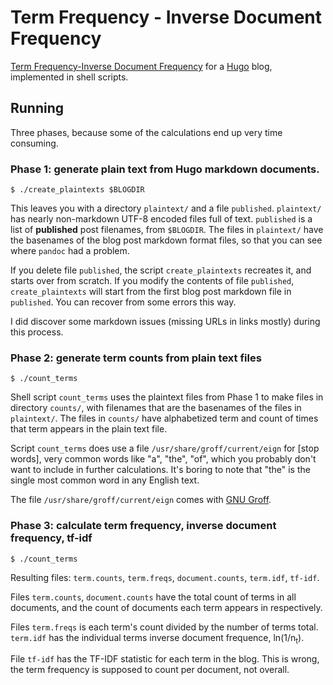 # Term Frequency - Inverse Document Frequency

[Term Frequency-Inverse Document Frequency](https://en.wikipedia.org/wiki/Tf%E2%80%93idf)
for a [Hugo](https://gohugo.io/)
blog, implemented in shell scripts.

## Running

Three phases, because some of the calculations end up very time consuming.

### Phase 1: generate plain text from Hugo markdown documents.

```
$ ./create_plaintexts $BLOGDIR
```

This leaves you with a directory `plaintext/` and a file `published`.
`plaintext/` has nearly non-markdown UTF-8 encoded files full of text.
`published` is a list of **published** post filenames, from `$BLOGDIR`.
The files in `plaintext/` have the basenames of the blog post markdown format
files, so that you can see where `pandoc` had a problem.

If you delete file `published`,
the script `create_plaintexts` recreates it,
and starts over from scratch.
If you modify the contents of file `published`,
`create_plaintexts` will start from the first blog post markdown file
in `published`.
You can recover from some errors this way.

I did discover some markdown issues (missing URLs in links mostly) during this process.

### Phase 2: generate term counts from plain text files

```
$ ./count_terms
```

Shell script `count_terms` uses the plaintext files from Phase 1
to make files in directory `counts/`, with filenames that are the basenames
of the files in `plaintext/`.
The files in `counts/` have alphabetized term and count of times that term
appears in the plain text file.

Script `count_terms` does use a file `/usr/share/groff/current/eign`
for [stop words], very common words like "a", "the", "of",
which you probably don't want to include in further calculations.
It's boring to note that "the" is the single most common word in any
English text.

The file `/usr/share/groff/current/eign` comes with [GNU Groff](https://www.gnu.org/software/groff/).

### Phase 3: calculate term frequency, inverse document frequency, tf-idf

```
$ ./count_terms
```

Resulting files: `term.counts`, `term.freqs`, `document.counts`, `term.idf`, `tf-idf`.

Files `term.counts`, `document.counts` have the total count of terms in all documents,
and the count of documents each term appears in respectively.

Files `term.freqs` is each term's count divided  by the number of terms total.
`term.idf` has the individual terms inverse document frequence, ln(1/n<sub>t</sub>).

File `tf-idf` has the TF-IDF statistic for each term in the blog.
This is wrong, the term frequency is supposed to count per document, not overall.
